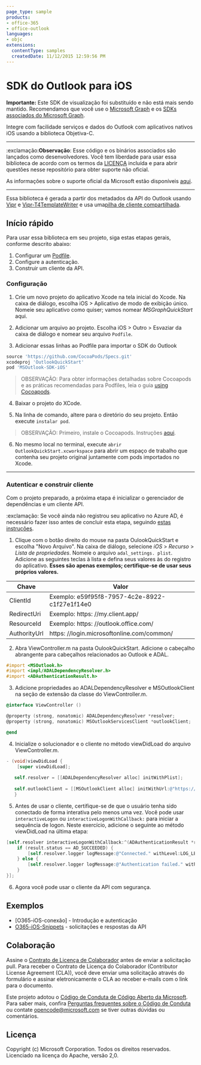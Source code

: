```yaml
---
page_type: sample
products:
- office-365
- office-outlook
languages:
- objc
extensions:
  contentType: samples
  createdDate: 11/12/2015 12:59:56 PM
---
```

# SDK do Outlook para iOS

**Importante:** Este SDK de visualização foi substituído e não está mais sendo mantido. Recomendamos que você use o [Microsoft Graph](https://graph.microsoft.com/) e os [SDKs associados do Microsoft Graph](https://developer.microsoft.com/en-us/graph/code-samples-and-sdks).

Integre com facilidade serviços e dados do Outlook com aplicativos nativos iOS usando a biblioteca Objetiva-C.

---

:exclamação:**Observação**: Esse código e os binários associados são lançados como desenvolvedores. Você tem liberdade para usar essa biblioteca de acordo com os termos da [LICENÇA](/LICENSE) incluída e para abrir questões nesse repositório para obter suporte não oficial.

As informações sobre o suporte oficial da Microsoft estão disponíveis [aqui][support-placeholder].

[support-placeholder]: https://support.microsoft.com/

---

Essa biblioteca é gerada a partir dos metadados da API do Outlook usando [Vipr] e [Vipr-T4TemplateWriter] e usa uma[pilha de cliente compartilhada][orc-for-ios].

[Vipr]: https://github.com/microsoft/vipr
[Vipr-T4TemplateWriter]: https://github.com/msopentech/vipr-t4templatewriter
[orc-for-ios]: https://github.com/msopentech/orc-for-ios

## Início rápido

Para usar essa biblioteca em seu projeto, siga estas etapas gerais, conforme descrito abaixo:

1. Configurar um [Podfile].
2. Configure a autenticação.
3. Construir um cliente da API.

[Podfile]: https://guides.cocoapods.org/syntax/podfile.html

### Configuração

1. Crie um novo projeto do aplicativo Xcode na tela inicial do Xcode. Na caixa de diálogo, escolha iOS > Aplicativo de modo de exibição único. Nomeie seu aplicativo como quiser; vamos nomear *MSGraphQuickStart* aqui.

2. Adicionar um arquivo ao projeto. Escolha iOS > Outro > Esvaziar da caixa de diálogo e nomear seu arquivo `Podfile`.

3. Adicionar essas linhas ao Podfile para importar o SDK do Outlook

 ```ruby
 source 'https://github.com/CocoaPods/Specs.git'
 xcodeproj 'OutlookQuickStart'
 pod 'MSOutlook-SDK-iOS'
 ```

 > OBSERVAÇÃO: Para obter informações detalhadas sobre Cocoapods e as práticas recomendadas para Podfiles, leia o guia [using Cocoapods].

4. Baixar o projeto do XCode.

5. Na linha de comando, altere para o diretório do seu projeto. Então execute `instalar pod`.

 > OBSERVAÇÃO: Primeiro, instale o Cocoapods. Instruções [aqui](https://guides.cocoapods.org/using/getting-started.html).

6. No mesmo local no terminal, execute `abrir OutlookQuickStart.xcworkspace` para abrir um espaço de trabalho que contenha seu projeto original juntamente com pods importados no Xcode.

---

### Autenticar e construir cliente

Com o projeto preparado, a próxima etapa é inicializar o gerenciador de dependências e um cliente API.

:exclamação: Se você ainda não registrou seu aplicativo no Azure AD, é necessário fazer isso antes de concluir esta etapa, seguindo [estas instruções][MSDN Add Common Consent].

1. Clique com o botão direito do mouse na pasta OulookQuickStart e escolha "Novo Arquivo". Na caixa de diálogo, selecione *iOS* > *Recurso* > *Lista de propriedades*. Nomeie o arquivo `adal_settings. plist`. Adicione as seguintes teclas à lista e defina seus valores às do registro do aplicativo. **Esses são apenas exemplos; certifique-se de usar seus próprios valores.**

 |Chave|Valor|
|---|-----|
|ClientId|Exemplo: e59f95f8-7957-4c2e-8922-c1f27e1f14e0|
|RedirectUri|Exemplo: https: //my.client.app/|
|ResourceId|Exemplo: https: //outlook.office.com/|
|AuthorityUrl|https: //login.microsoftonline.com/common/|

2. Abra ViewController.m na pasta OulookQuickStart. Adicione o cabeçalho abrangente para cabeçalhos relacionados ao Outlook e ADAL.

 ```objective-c
 #import <MSOutlook.h>
 #import <impl/ADALDependencyResolver.h>
 #import <ADAuthenticationResult.h>
 ```

3. Adicione propriedades ao ADALDependencyResolver e MSOutlookClient na seção de extensão da classe do ViewController.m.

 ```objective-c
 @interface ViewController ()
 
 @property (strong, nonatomic) ADALDependencyResolver *resolver;
 @property (strong, nonatomic) MSOutlookServicesClient *outlookClient;
 
 @end
 ```

4. Inicialize o solucionador e o cliente no método viewDidLoad do arquivo ViewController.m.

 ```objective-c
 - (void)viewDidLoad {
     [super viewDidLoad];
     
    self.resolver = [[ADALDependencyResolver alloc] initWithPlist];
    
    self.outlookClient = [[MSOutlookClient alloc] initWithUrl:@"https://outlook.office.com/api/v2.0" dependencyResolver:self.resolver];
    }
 ```

5. Antes de usar o cliente, certifique-se de que o usuário tenha sido conectado de forma interativa pelo menos uma vez.  Você pode usar `interactiveLogon` ou `interactiveLogonWithCallback:` para iniciar a sequência de logon. Neste exercício, adicione o seguinte ao método viewDidLoad na última etapa:

 ```objective-c
 [self.resolver interactiveLogonWithCallback:^(ADAuthenticationResult *result) {
     if (result.status == AD_SUCCEEDED) {
         [self.resolver.logger logMessage:@"Connected." withLevel:LOG_LEVEL_INFO];
     } else {
         [self.resolver.logger logMessage:@"Authentication failed." withLevel:LOG_LEVEL_ERROR];
     }
 }];
 ```

6. Agora você pode usar o cliente da API com segurança.

[Using Cocoapods]: https://guides.cocoapods.org/using/using-cocoapods.html
[MSDN Add Common Consent]: https://msdn.microsoft.com/en-us/office/office365/howto/add-common-consent-manually

## Exemplos
- [O365-iOS-conexão] - Introdução e autenticação <br />
- [O365-iOS-Snippets] - solicitações e respostas da API

[O365-iOS-Connect]: https://github.com/OfficeDev/O365-iOS-Connect
[O365-iOS-Snippets]: https://github.com/OfficeDev/O365-iOS-Snippets

## Colaboração
Assine o [Contrato de Licença de Colaborador](https://cla.microsoft.com/) antes de enviar a solicitação pull. Para receber o Contrato de Licença do Colaborador (Contributor License Agreement (CLA)), você deve enviar uma solicitação através do formulário e assinar eletronicamente o CLA ao receber e-mails com o link para o documento.

Este projeto adotou o [Código de Conduta de Código Aberto da Microsoft](https://opensource.microsoft.com/codeofconduct/).  Para saber mais, confira [Perguntas frequentes sobre o Código de Conduta](https://opensource.microsoft.com/codeofconduct/faq/) ou contate [opencode@microsoft.com](mailto:opencode@microsoft.com) se tiver outras dúvidas ou comentários.

## Licença
Copyright (c) Microsoft Corporation. Todos os direitos reservados. Licenciado na licença do Apache, versão 2,0.
